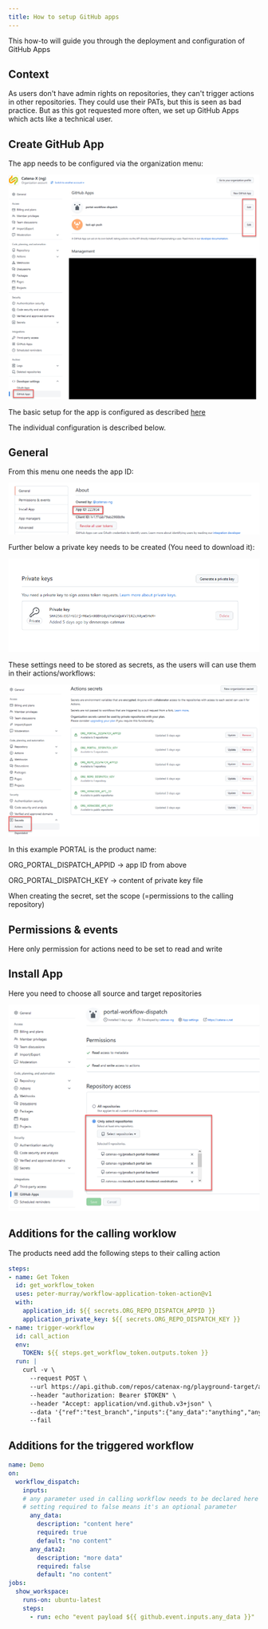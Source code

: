 ```yaml
---
title: How to setup GitHub apps
---
```


This how-to will guide you through the deployment and configuration of GitHub Apps

## Context

As users don't have admin rights on repositories, they can't trigger actions in other repositories. They could use their PATs, but this is seen as bad practice. But as this got requested more often, we set up GitHub Apps which acts like a technical user.

## Create GitHub App

The app needs to be configured via the organization menu:

![Administration](assets/app1.png)

The basic setup for the app is configured as described [here](https://docs.github.com/en/developers/apps/building-github-apps/creating-a-github-app)

The individual configuration is described below.

## General

From this menu one needs the app ID:

![Administration](assets/app2.png)

Further below a private key needs to be created (You need to download it):

![Administration](assets/app3.png)

These settings need to be stored as secrets, as the users will can use them in their actions/workflows:

![Administration](assets/app4.png)

In this example PORTAL is the product name:

ORG_PORTAL_DISPATCH_APPID -> app ID from above

ORG_PORTAL_DISPATCH_KEY -> content of private key file

When creating the secret, set the scope (=permissions to the calling repository)

## Permissions & events

Here only permission for actions need to be set to read and write

## Install App

Here you need to choose all source and target repositories

![Administration](assets/app5.png)

## Additions for the calling worklow

The products need add the following steps to their calling action

```yaml
steps:
- name: Get Token
  id: get_workflow_token
  uses: peter-murray/workflow-application-token-action@v1
  with:
    application_id: ${{ secrets.ORG_REPO_DISPATCH_APPID }}
    application_private_key: ${{ secrets.ORG_REPO_DISPATCH_KEY }}      
- name: trigger-workflow
  id: call_action
  env:
    TOKEN: ${{ steps.get_workflow_token.outputs.token }}
  run: |
    curl -v \
      --request POST \
      --url https://api.github.com/repos/catenax-ng/playground-target/actions/workflows/example.yaml/dispatches \
      --header "authorization: Bearer $TOKEN" \
      --header "Accept: application/vnd.github.v3+json" \
      --data '{"ref":"test_branch","inputs":{"any_data":"anything","any_data2":"anything2"}}' \
      --fail
```

## Additions for the triggered workflow

```yaml
name: Demo
on: 
  workflow_dispatch:
    inputs:
    # any parameter used in calling workflow needs to be declared here
    # setting required to false means it's an optional parameter
      any_data:
        description: "content here"
        required: true
        default: "no content"
      any_data2:
        description: "more data"
        required: false
        default: "no content"
jobs:
  show_workspace:
    runs-on: ubuntu-latest
    steps:
      - run: echo "event payload ${{ github.event.inputs.any_data }}"
```